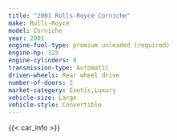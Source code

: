 ```yaml
---
title: "2001 Rolls-Royce Corniche"
make: Rolls-Royce
model: Corniche
year: 2001
engine-fuel-type: premium unleaded (required)
engine-hp: 325
engine-cylinders: 8
transmission-type: Automatic
driven-wheels: Rear wheel drive
number-of-doors: 2
market-category: Exotic,Luxury
vehicle-size: Large
vehicle-style: Convertible
---
```


{{< car_info >}}
